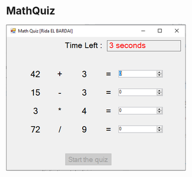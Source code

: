 # MathQuiz

![alt text](https://github.com/ridaelbardai/MathQuiz/blob/master/Capture%20d%E2%80%99%C3%A9cran%202022-01-14%20194143.png)



